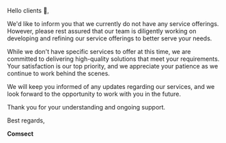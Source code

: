 Hello clients 👋,

We'd like to inform you that we currently do not have any service offerings. However, please rest assured that our team is diligently working on developing and refining our service offerings to better serve your needs.

While we don't have specific services to offer at this time, we are committed to delivering high-quality solutions that meet your requirements. Your satisfaction is our top priority, and we appreciate your patience as we continue to work behind the scenes.

We will keep you informed of any updates regarding our services, and we look forward to the opportunity to work with you in the future.

Thank you for your understanding and ongoing support.

Best regards,

**Comsect**
